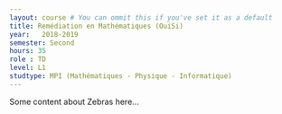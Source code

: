 ```yaml
---
layout: course # You can ommit this if you've set it as a default
title: Remédiation en Mathématiques (OuiSi)
year: 	2018-2019
semester: Second
hours: 35
role : TD
level: L1
studtype: MPI (Mathématiques - Physique - Informatique)
---
```


Some content about Zebras here...
